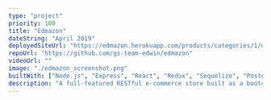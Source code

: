 ```yaml
---
type: "project"
priority: 100
title: "Edmazon"
dateString: "April 2019"
deployedSiteUrl: "https://edmazon.herokuapp.com/products/categories/1/offset/0"
repoUrl: "https://github.com/gs-team-edwin/edmazon"
videoUrl: ""
image: "./edmazon_screenshot.png"
builtWith: ["Node.js", "Express", "React", "Redux", "Sequelize", "PostgresSQL"]
description: "A full-featured RESTful e-commerce store built as a bootcamp learning project for the NERDS stack. Desktop only. My contributions: database design using Sequelize ORM, design for the application-wide Redux store, many interactive UI components in React, design for session-based API route security, and all of the styling and design work (in plain CSS)"
---
```


